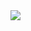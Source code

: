 <a href="">
  <img align="center" src=https://github-readme-stats.vercel.app/api/top-langs/?username=FelipeCarvalhoSilva&theme=dark&hide_border=false&include_all_commits=true&count_private=false&layout=compact />
</a>



